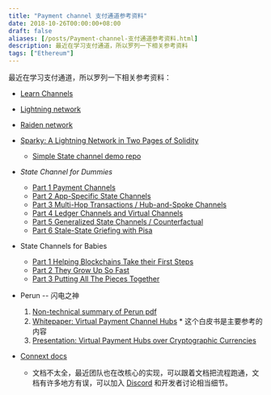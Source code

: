 ```yaml
---
title: "Payment channel 支付通道参考资料"
date: 2018-10-26T00:00:00+08:00
draft: false
aliases: [/posts/Payment-channel-支付通道参考资料.html]
description: 最近在学习支付通道，所以罗列一下相关参考资料
tags: ["Ethereum"]
---
```


最近在学习支付通道，所以罗列一下相关参考资料：

- [Learn Channels](https://www.learnchannels.org/)
- [Lightning network](https://lightning.network/)
- [Raiden network](https://raiden.network/)
- [Sparky: A Lightning Network in Two Pages of Solidity](https://www.blunderingcode.com/a-lightning-network-in-two-pages-of-solidity/)
	- [Simple State channel demo repo](https://github.com/dcb9/simple-state-channel-demo)

- *State Channel for Dummies*
	- [Part 1 Payment Channels](https://medium.com/blockchannel/counterfactual-for-dummies-part-1-8ff164f78540)
	- [Part 2 App-Specific State Channels](https://medium.com/blockchannel/state-channel-for-dummies-part-2-2ffef52220eb)
	- [Part 3 Multi-Hop Transactions / Hub-and-Spoke Channels](https://medium.com/blockchannel/state-channels-for-dummies-part-3-10b25f6c08b)
	- [Part 4 Ledger Channels and Virtual Channels](https://medium.com/blockchannel/state-channel-for-dummies-part-4-f3ba9d76c7c4)
	- [Part 5 Generalized State Channels / Counterfactual](https://medium.com/blockchannel/state-channels-for-dummies-part-5-6238f83f8da3)
	- [Part 6 Stale-State Griefing with Pisa](https://medium.com/blockchannel/state-channels-for-dummies-part-6-7aae9c08ddee)

- State Channels for Babies
	- [Part 1 Helping Blockchains Take their First Steps](https://medium.com/connext/state-channels-for-babies-c39a8001d9af)
	- [Part 2 They Grow Up So Fast](https://medium.com/connext/state-channels-for-babies-part-2-76ad4538b98a)
	- [Part 3 Putting All The Pieces Together](https://medium.com/connext/state-channels-for-babies-part-3-cbda0476f0f4)

- Perun -- 闪电之神
	1. [Non-technical summary of Perun pdf](https://icorating.com/upload/whitepaper/kY6E15MoTYJHVXIYDswipvYGvgioiy3GV2JtWnbF.pdf)
	2. [Whitepaper: Virtual Payment Channel Hubs](https://eprint.iacr.org/2017/635) * 这个白皮书是主要参考的内容
	3. [Presentation: Virtual Payment Hubs over Cryptographic Currencies](https://youtu.be/hFD1YaYVD6c)

- [Connext docs](https://docs.connext.network/)
	- 文档不太全，最近团队也在改核心的实现，可以跟着文档把流程跑通，文档有许多地方有误，可以加入 [Discord](https://discord.gg/yKkzZZm) 和开发者讨论相当细节。
